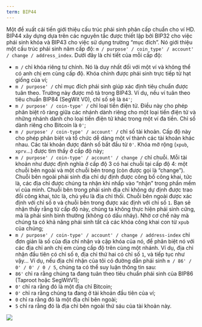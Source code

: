 ```yaml
---
term: BIP44
---
```


Một đề xuất cải tiến giới thiệu cấu trúc phái sinh phân cấp chuẩn cho ví HD. BIP44 xây dựng dựa trên các nguyên tắc được thiết lập bởi BIP32 cho việc phái sinh khóa và BIP43 cho việc sử dụng trường “mục đích”. Nó giới thiệu một cấu trúc phái sinh năm cấp độ: `m / purpose' / coin_type' / account' / change / address_index`. Dưới đây là chi tiết của mỗi cấp độ:
* `m /` chỉ khóa riêng tư chính. Nó là duy nhất đối với một ví và không thể có anh chị em cùng cấp độ. Khóa chính được phái sinh trực tiếp từ hạt giống của ví;
* `m / purpose' /` chỉ mục đích phái sinh giúp xác định tiêu chuẩn được tuân theo. Trường này được mô tả trong BIP43. Ví dụ, nếu ví tuân theo tiêu chuẩn BIP84 (SegWit V0), chỉ số sẽ là `84'`;
* `m / purpose' / coin-type' /` chỉ loại tiền điện tử. Điều này cho phép phân biệt rõ ràng giữa các nhánh dành riêng cho một loại tiền điện tử và những nhánh dành cho loại tiền điện tử khác trong một ví đa tiền. Chỉ số dành riêng cho Bitcoin là `0'`;
* `m / purpose' / coin-type' / account' /` chỉ số tài khoản. Cấp độ này cho phép phân biệt và tổ chức dễ dàng một ví thành các tài khoản khác nhau. Các tài khoản được đánh số bắt đầu từ `0'`. Khóa mở rộng (`xpub`, `xprv`...) được tìm thấy ở cấp độ này;
* `m / purpose' / coin-type' / account' / change /` chỉ chuỗi. Mỗi tài khoản như được định nghĩa ở cấp độ 3 có hai chuỗi tại cấp độ 4: một chuỗi bên ngoài và một chuỗi bên trong (còn được gọi là “change”). Chuỗi bên ngoài phái sinh địa chỉ dự định được công bố công khai, tức là, các địa chỉ được chúng ta nhận khi nhấp vào “nhận” trong phần mềm ví của mình. Chuỗi bên trong phái sinh địa chỉ không dự định được trao đổi công khai, tức là, chủ yếu là địa chỉ thối. Chuỗi bên ngoài được xác định với chỉ số `0` và chuỗi bên trong được xác định với chỉ số `1`. Bạn sẽ nhận thấy rằng từ cấp độ này, chúng ta không thực hiện phái sinh cứng, mà là phái sinh bình thường (không có dấu nháy). Nhờ cơ chế này mà chúng ta có khả năng phái sinh tất cả các khóa công khai con từ `xpub` của chúng;
* `m / purpose' / coin-type' / account' / change / address-index` chỉ đơn giản là số của địa chỉ nhận và cặp khóa của nó, để phân biệt nó với các địa chỉ anh chị em cùng cấp độ trên cùng một nhánh. Ví dụ, địa chỉ nhận đầu tiên có chỉ số `0`, địa chỉ thứ hai có chỉ số `1`, và tiếp tục như vậy...
Ví dụ, nếu địa chỉ nhận của tôi có đường dẫn phái sinh `m / 86' / 0' / 0' / 0 / 5`, chúng ta có thể suy luận thông tin sau:
* `86'` chỉ ra rằng chúng ta đang tuân theo tiêu chuẩn phái sinh của BIP86 (Taproot hoặc SegWitV1);
* `0'` chỉ ra rằng đó là một địa chỉ Bitcoin;
* `0'` chỉ ra rằng chúng ta đang ở tài khoản đầu tiên của ví;
* `0` chỉ ra rằng đó là một địa chỉ bên ngoài;
* `5` chỉ ra rằng đó là địa chỉ bên ngoài thứ sáu của tài khoản này.

![](../../dictionnaire/assets/18.png)